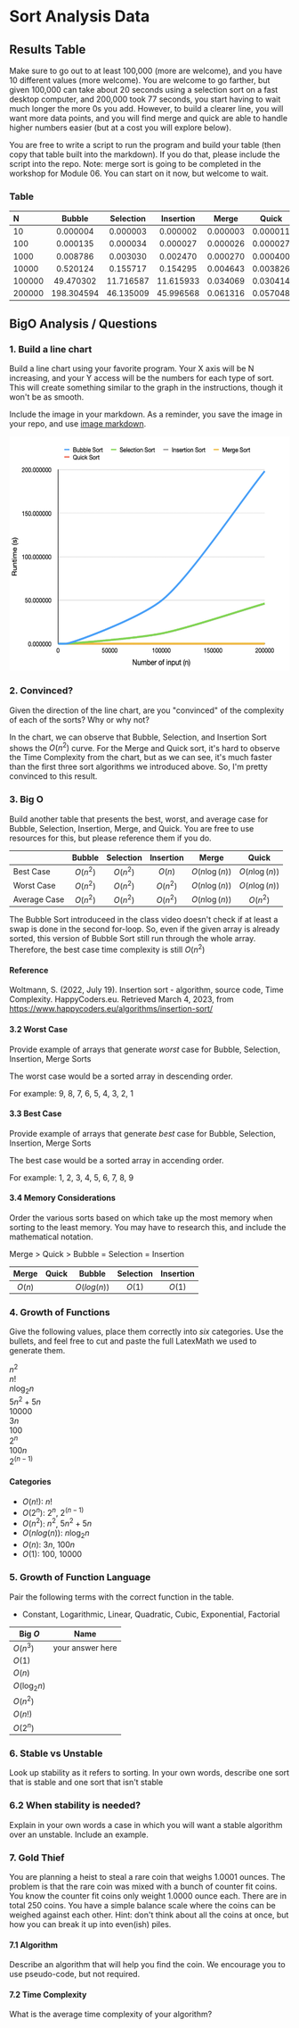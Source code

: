 # Sort Analysis Data

## Results Table
Make sure to go out to at least 100,000 (more are welcome), and you have 10 different values (more welcome). You are welcome to go farther, but given 100,000 can take about 20 seconds using a selection sort on a fast desktop computer, and 200,000 took 77 seconds, you start having to wait much longer the more 0s you add. However, to build a clearer line, you will want more data points, and you will find merge and quick are able to handle higher numbers easier (but at a cost you will explore below). 

You are free to write a script to run the program and build your table (then copy that table built into the markdown). If you do that, please include the script into the repo.  Note: merge sort is going to be completed in the workshop for Module 06. You can start on it now, but welcome to wait.

### Table
| N | Bubble | Selection | Insertion | Merge | Quick |
| :-- | :--: | :--: | :--: | :--: | :--: |
| 10 | 0.000004 | 0.000003 | 0.000002 | 0.000003 | 0.000011 |
| 100 | 0.000135 | 0.000034 | 0.000027 | 0.000026 | 0.000027 |
| 1000 | 0.008786 | 0.003030 | 0.002470 | 0.000270 | 0.000400 |
| 10000 | 0.520124 | 0.155717 | 0.154295 | 0.004643 | 0.003826|
| 100000 | 49.470302 | 11.716587 | 11.615933 | 0.034069 | 0.030414 |
| 200000 | 198.304594 | 46.135009 | 45.996568 | 0.061316 | 0.057048 |



## BigO Analysis  / Questions

### 1. Build a line chart
Build a line chart using your favorite program. Your X axis will be N increasing, and your Y access will be the numbers for each type of sort. This will create something similar to the graph in the instructions, though it won't be as smooth.

Include the image in your markdown. As a reminder, you save the image in your repo, and use [image markdown].

<img src="https://github.com/Jazzcort/CS5008_homework05/blob/main/chart.png" width="600" height="420"> <br>




### 2. Convinced?
Given the direction of the line chart, are you "convinced" of the complexity of each of the sorts? Why or why not?

In the chart, we can observe that Bubble, Selection, and Insertion Sort shows the $O(n^{2})$ curve. For the Merge and Quick sort, it's hard to observe the Time Complexity from the chart, but as we can see, it's much faster than the first three sort algorithms we introduced above. So, I'm pretty convinced to this result. 


### 3. Big O
Build another table that presents the best, worst, and average case for Bubble, Selection, Insertion, Merge, and Quick. You are free to use resources for this, but please reference them if you do. 

|  | Bubble | Selection | Insertion | Merge | Quick |
| :-- | :--: | :--: | :--: | :--: | :--: |
| Best Case | $O(n^{2})$ | $O(n^{2})$ | $O(n)$ | $O(n\log(n))$ | $O(n\log(n))$ |
| Worst Case | $O(n^{2})$ | $O(n^{2})$ | $O(n^{2})$ | $O(n\log(n))$ | $O(n\log(n))$ |
| Average Case | $O(n^{2})$ | $O(n^{2})$ | $O(n^2)$ | $O(n\log(n))$ | $O(n^{2})$ |

The Bubble Sort introduceed in the class video doesn't check if at least a swap is done in the second for-loop. So, even if the given array is already sorted, this version of Bubble Sort still run through the whole array. Therefore, the best case time complexity is still $O(n^{2})$

#### Reference
Woltmann, S. (2022, July 19). Insertion sort - algorithm, source code, Time Complexity. HappyCoders.eu. Retrieved March 4, 2023, from https://www.happycoders.eu/algorithms/insertion-sort/ 


#### 3.2 Worst Case
Provide example of arrays that generate _worst_ case for Bubble, Selection, Insertion, Merge Sorts

The worst case would be a sorted array in descending order.

For example: 9, 8, 7, 6, 5, 4, 3, 2, 1


#### 3.3 Best Case
Provide example of arrays that generate _best_ case for Bubble, Selection, Insertion, Merge Sorts 

The best case would be a sorted array in accending order.

For example: 1, 2, 3, 4, 5, 6, 7, 8, 9 


#### 3.4 Memory Considerations
Order the various sorts based on which take up the most memory when sorting to the least memory. You may have to research this, and include the mathematical notation. 

Merge > Quick > Bubble = Selection = Insertion

| Merge | Quick | Bubble |Selection | Insertion |
| :--: | :--: | :--: | :--: | :--: |
| $O(n)$ | |$O(log(n))$ | $O(1)$ | $O(1)$ | $O(1)$|

### 4. Growth of Functions
Give the following values, place them correctly into *six* categories. Use the bullets, and feel free to cut and paste the full LatexMath we used to generate them.  

$n^2$  
$n!$  
$n\log_2n$  
$5n^2+5n$  
$10000$  
$3n$    
$100$  
$2^n$  
$100n$  
$2^{(n-1)}$
#### Categories
* $O(n!)$: $n!$
* $O(2^{n})$: $2^n$, $2^{(n-1)}$
* $O(n^2)$: $n^2$, $5n^2+5n$
* $O(nlog(n))$: $n\log_2n$
* $O(n)$: $3n$, $100n$
* $O(1)$: $100$, $10000$

### 5. Growth of Function Language

Pair the following terms with the correct function in the table. 
* Constant, Logarithmic, Linear, Quadratic, Cubic, Exponential, Factorial

| Big $O$     |  Name  |
| ------      | ------ |
| $O(n^3)$    |  your answer here |
| $O(1)$      |   |
| $O(n)$      |   |
| $O(\log_2n)$ |   |
| $O(n^2)$    |   |
| $O(n!)$     |   |
| $O(2^n)$    |   |



### 6. Stable vs Unstable
Look up stability as it refers to sorting. In your own words, describe one sort that is stable and one sort that isn't stable  


### 6.2 When stability is needed?
Explain in your own words a case in which you will want a stable algorithm over an unstable. Include an example. 

### 7. Gold Thief

You are planning a heist to steal a rare coin that weighs 1.0001 ounces. The problem is that the rare coin was mixed with a bunch of counter fit coins. You know the counter fit coins only weight 1.0000 ounce each. There are in total 250 coins.  You have a simple balance scale where the coins can be weighed against each other. Hint: don't think about all the coins at once, but how you can break it up into even(ish) piles. 

#### 7.1 Algorithm
Describe an algorithm that will help you find the coin. We encourage you to use pseudo-code, but not required.

#### 7.2 Time Complexity
What is the average time complexity of your algorithm? 



<!-- links moved to bottom for easier reading in plain text (btw, this a comment that doesn't show in the webpage generated-->
[image markdown]: https://docs.github.com/en/get-started/writing-on-github/getting-started-with-writing-and-formatting-on-github/basic-writing-and-formatting-syntax#images
